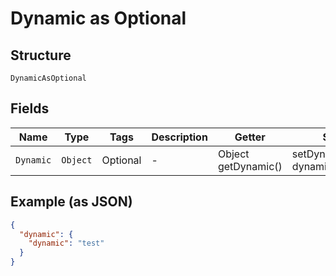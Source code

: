 
# Dynamic as Optional

## Structure

`DynamicAsOptional`

## Fields

| Name | Type | Tags | Description | Getter | Setter |
|  --- | --- | --- | --- | --- | --- |
| `Dynamic` | `Object` | Optional | - | Object getDynamic() | setDynamic(Object dynamic) |

## Example (as JSON)

```json
{
  "dynamic": {
    "dynamic": "test"
  }
}
```

